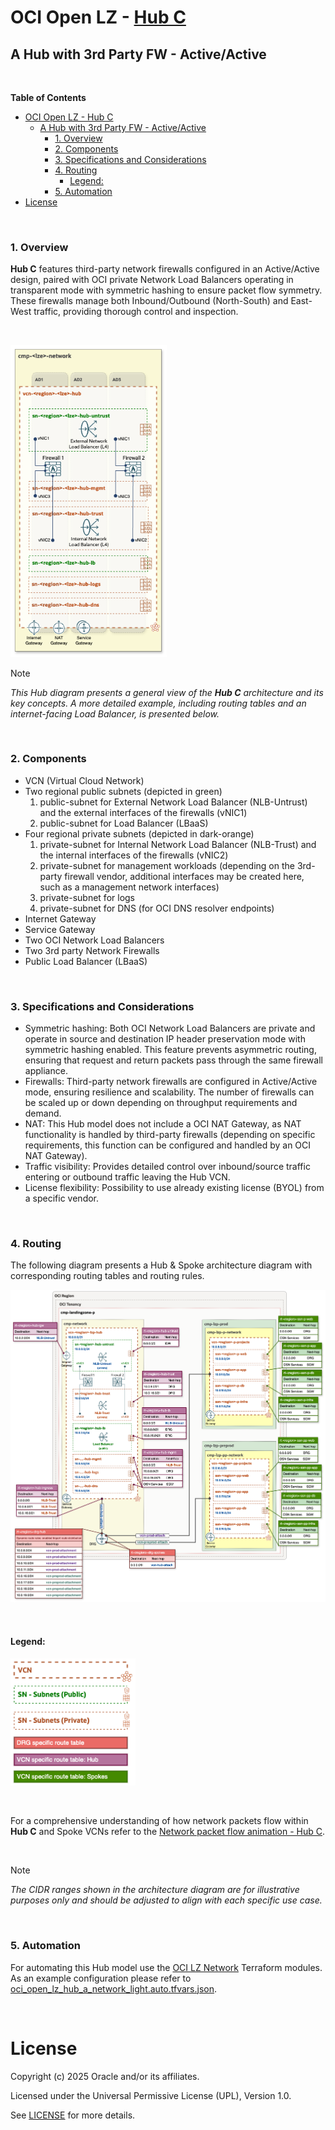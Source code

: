 # OCI Open LZ - [Hub C](#)
## A Hub with 3rd Party FW - Active/Active

&nbsp; 

**Table of Contents**

- [OCI Open LZ - Hub C](#oci-open-lz---hub-c)
  - [A Hub with 3rd Party FW - Active/Active](#a-hub-with-3rd-party-fw---activeactive)
    - [1. Overview](#1-overview)
    - [2. Components](#2-components)
    - [3. Specifications and Considerations](#3-specifications-and-considerations)
    - [4. Routing](#4-routing)
      - [Legend:](#legend)
    - [5. Automation](#5-automation)
- [License](#license)

&nbsp;

### 1. Overview
**Hub C** features third-party network firewalls configured in an Active/Active design, paired with OCI private Network Load Balancers operating in transparent mode with symmetric hashing to ensure packet flow symmetry. These firewalls manage both Inbound/Outbound (North-South) and East-West traffic, providing thorough control and inspection.

&nbsp; 

<img src="images/hub_c_design.png" width="250" height="value">

> [!NOTE]
> *This Hub diagram presents a general view of the **Hub C** architecture and its key concepts. A more detailed example, including routing tables and an internet-facing Load Balancer, is presented below.*

&nbsp;

###  2. Components
- VCN (Virtual Cloud Network)
- Two regional public subnets (depicted in green)
    1. public-subnet for External Network Load Balancer (NLB-Untrust) and the external interfaces of the firewalls (vNIC1)
    2. public-subnet for Load Balancer (LBaaS)
- Four regional private subnets (depicted in dark-orange)
    1. private-subnet for Internal Network Load Balancer (NLB-Trust) and the internal interfaces of the firewalls (vNIC2)
    2. private-subnet for management workloads (depending on the 3rd-party firewall vendor, additional interfaces may be created here, such as a management network interfaces)
    3. private-subnet for logs
    4. private-subnet for DNS (for OCI DNS resolver endpoints)
- Internet Gateway
- Service Gateway
- Two OCI Network Load Balancers
- Two 3rd party Network Firewalls
- Public Load Balancer (LBaaS)

&nbsp;

### 3. Specifications and Considerations
- Symmetric hashing: Both OCI Network Load Balancers are private and operate in source and destination IP header preservation mode with symmetric hashing enabled. This feature prevents asymmetric routing, ensuring that request and return packets pass through the same firewall appliance.
- Firewalls: Third-party network firewalls are configured in Active/Active mode, ensuring resilience and scalability. The number of firewalls can be scaled up or down depending on throughput requirements and demand.
- NAT: This Hub model does not include a OCI NAT Gateway, as NAT functionality is handled by third-party firewalls (depending on specific requirements, this function can be configured and handled by an OCI NAT Gateway).
- Traffic visibility: Provides detailed control over inbound/source traffic entering or outbound traffic leaving the Hub VCN.
- License flexibility: Possibility to use already existing license (BYOL) from a specific vendor.

&nbsp;

### 4. Routing

The following diagram presents a Hub & Spoke architecture diagram with corresponding routing tables and routing rules.

<img src="images/hub_c_routing.png" width="900" height="value">

&nbsp;

#### Legend:

<img src="images/oci_hub_models_legend.png" width="200" height="value">

&nbsp;

For a comprehensive understanding of how network packets flow within **Hub C** and Spoke VCNs refer to the [Network packet flow animation - Hub C](/addons/oci-hub-models/hub_c/hub-c-packet_flow.md).

&nbsp;

> [!NOTE]
> *The CIDR ranges shown in the architecture diagram are for illustrative purposes only and should be adjusted to align with each specific use case.*

&nbsp;


### 5. Automation

For automating this Hub model use the [OCI LZ Network](https://github.com/oci-landing-zones/terraform-oci-modules-networking) Terraform modules. As an example configuration please refer to [oci_open_lz_hub_a_network_light.auto.tfvars.json](../hub_a/oci_open_lz_hub_a_network_light.auto.tfvars.json).


&nbsp; 

# License

Copyright (c) 2025 Oracle and/or its affiliates.

Licensed under the Universal Permissive License (UPL), Version 1.0.

See [LICENSE](/LICENSE.txt) for more details.
